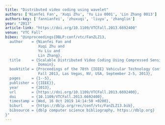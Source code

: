 ```yaml
---
title: "Distributed video coding using wavelet"
authors: ['Nianfei Fan', 'Xuqi Zhu', 'Yu Liu 0001', 'Lin Zhang 0013']
authors-key: ['fannianfei', 'zhuxuqi', 'liuyu', 'zhanglin']
year: "2013"
article-link: "https://doi.org/10.1109/VTCFall.2013.6692400"
venue: "VTC Fall"
bibex: "@inproceedings{DBLP:conf/vtc/FanZLZ13,
  author    = {Nianfei Fan and
               Xuqi Zhu and
               Yu Liu and
               Lin Zhang},
  title     = {Scalable Distributed Video Coding Using Compressed Sensing in Wavelet
               Domain},
  booktitle = {Proceedings of the 78th {IEEE} Vehicular Technology Conference, {VTC}
               Fall 2013, Las Vegas, NV, USA, September 2-5, 2013},
  pages     = {1--5},
  publisher = {{IEEE}},
  year      = {2013},
  url       = {https://doi.org/10.1109/VTCFall.2013.6692400},
  doi       = {10.1109/VTCFall.2013.6692400},
  timestamp = {Wed, 16 Oct 2019 14:14:50 +0200},
  biburl    = {https://dblp.org/rec/conf/vtc/FanZLZ13.bib},
  bibsource = {dblp computer science bibliography, https://dblp.org}
}"
---
```

